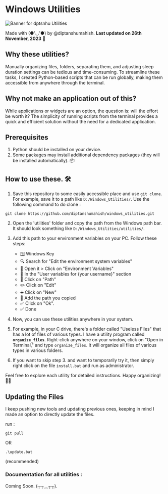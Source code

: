 # Windows Utilities

![Banner for dptsnhu Utilities](https://img.playbook.com/U5ACTyooAioEek4e1P6tnOWoOGH1K51NPT4Pi_jwW5E/Z3M6Ly9wbGF5Ym9v/ay1hc3NldHMtcHVi/bGljLzI0Nzg2ZjRl/LWRlMWItNGE1MS05/ZTBiLWZhMDBlYzFm/ZTEyYQ)

Made with (●'◡'●) by @diptanshumahish.
**Last updated on 26th November, 2023** 🚀

## Why these utilities?

Manually organizing files, folders, separating them, and adjusting sleep duration settings can be tedious and time-consuming. To streamline these tasks, I created Python-based scripts that can be run globally, making them accessible from anywhere through the terminal.

## Why not make an application out of this?

While applications or widgets are an option, the question is: will the effort be worth it? The simplicity of running scripts from the terminal provides a quick and efficient solution without the need for a dedicated application.

## Prerequisites

1. Python should be installed on your device.
2. Some packages may install additional dependency packages (they will be installed automatically). 📦

## How to use these. 🛠️

1. Save this repository to some easily accessible place and use `git clone`. For example, save it to a path like `D:/Windows_Utilities/`. Use the following command to do clone :

```
git clone https://github.com/diptanshumahish/windows_utilities.git
```

2. Open the 'utilities' folder and copy the path from the Windows path bar. It should look something like `D:/Windows_Utilities/utilities/`.

3. Add this path to your environment variables on your PC. Follow these steps:

    - 🪟 Windows Key
    - 🔍 Search for "Edit the environment system variables"
    - 📂 Open it > Click on "Environment Variables"
    - 👤 In the "User variables for {your username}" section
    - 🚀 Click on "Path"
    - ✏️ Click on "Edit"
    - ➕ Click on "New"
    - 📌 Add the path you copied
    - ✅ Click on "Ok".
    - ✅ Done

4. Now, you can use these utilities anywhere in your system.

5. For example, in your C drive, there's a folder called "Useless Files" that has a lot of files of various types. I have a utility program called **`organize_files`**. Right-click anywhere on your window, click on "Open in Terminal," and type `organize_files`. It will organize all files of various types in various folders.

6. If you want to skip step 3. and want to temporarily try it, then simply right click on the file `install.bat` and run as administrator.

Feel free to explore each utility for detailed instructions. Happy organizing! 🌈✨

## Updating the Files

I keep pushing new tools and updating previous ones, keeping in mind I made an option to directly update the files.

run :

```
git pull
```

OR

```
.\update.bat
```

(recommended)

### Documentation for all utilities :

Coming Soon. (┬┬﹏┬┬).
